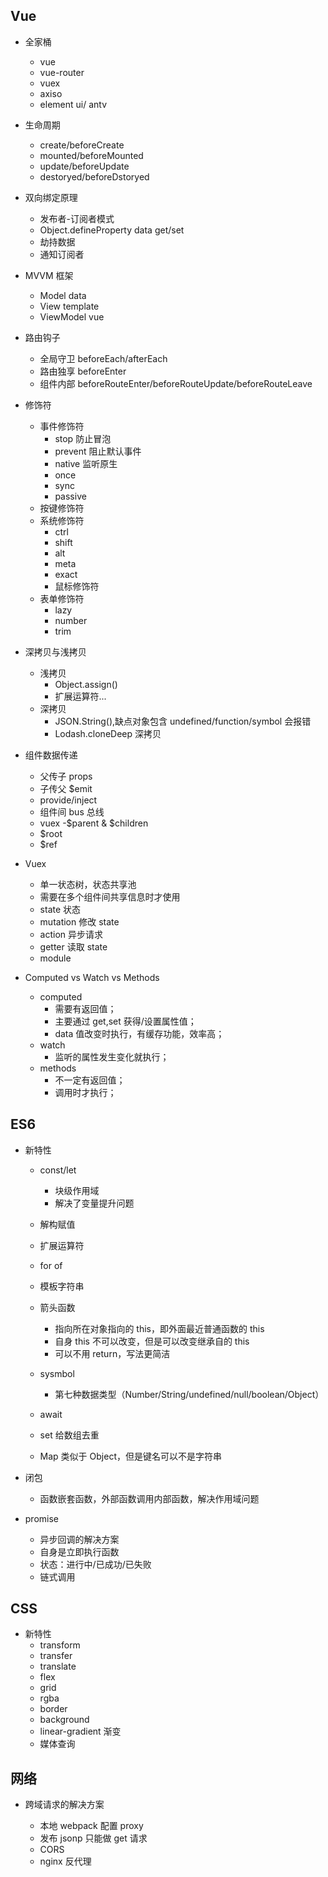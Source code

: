 ## Vue

- 全家桶

  - vue
  - vue-router
  - vuex
  - axiso
  - element ui/ antv

- 生命周期

  - create/beforeCreate
  - mounted/beforeMounted
  - update/beforeUpdate
  - destoryed/beforeDstoryed

- 双向绑定原理

  - 发布者-订阅者模式
  - Object.defineProperty data get/set
  - 劫持数据
  - 通知订阅者

- MVVM 框架

  - Model data
  - View template
  - ViewModel vue

- 路由钩子

  - 全局守卫 beforeEach/afterEach
  - 路由独享 beforeEnter
  - 组件内部 beforeRouteEnter/beforeRouteUpdate/beforeRouteLeave

- 修饰符

  - 事件修饰符
    - stop 防止冒泡
    - prevent 阻止默认事件
    - native 监听原生
    - once
    - sync
    - passive
  - 按键修饰符
  - 系统修饰符
    - ctrl
    - shift
    - alt
    - meta
    - exact
    - 鼠标修饰符
  - 表单修饰符
    - lazy
    - number
    - trim

* 深拷贝与浅拷贝

  - 浅拷贝
    - Object.assign()
    - 扩展运算符...
  - 深拷贝
    - JSON.String(),缺点对象包含 undefined/function/symbol 会报错
    - Lodash.cloneDeep 深拷贝

* 组件数据传递

  - 父传子 props
  - 子传父 \$emit
  - provide/inject
  - 组件间 bus 总线
  - vuex
    -$parent & $children
  - $root
  - $ref

* Vuex

  - 单一状态树，状态共享池
  - 需要在多个组件间共享信息时才使用
  - state 状态
  - mutation 修改 state
  - action 异步请求
  - getter 读取 state
  - module

* Computed vs Watch vs Methods
  - computed
    - 需要有返回值；
    - 主要通过 get,set 获得/设置属性值；
    - data 值改变时执行，有缓存功能，效率高；
  - watch
    - 监听的属性发生变化就执行；
  - methods
    - 不一定有返回值；
    - 调用时才执行；

## ES6

- 新特性

  - const/let

    - 块级作用域
    - 解决了变量提升问题

  - 解构赋值
  - 扩展运算符
  - for of
  - 模板字符串
  - 箭头函数

    - 指向所在对象指向的 this，即外面最近普通函数的 this
    - 自身 this 不可以改变，但是可以改变继承自的 this
    - 可以不用 return，写法更简洁

  - sysmbol
    - 第七种数据类型（Number/String/undefined/null/boolean/Object）
  - await
  - set 给数组去重
  - Map 类似于 Object，但是键名可以不是字符串

- 闭包

  - 函数嵌套函数，外部函数调用内部函数，解决作用域问题

- promise
  - 异步回调的解决方案
  - 自身是立即执行函数
  - 状态：进行中/已成功/已失败
  - 链式调用

## CSS

- 新特性
  - transform
  - transfer
  - translate
  - flex
  - grid
  - rgba
  - border
  - background
  - linear-gradient 渐变
  - 媒体查询

## 网络

- 跨域请求的解决方案

  - 本地 webpack 配置 proxy
  - 发布 jsonp 只能做 get 请求
  - CORS
  - nginx 反代理

